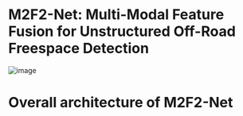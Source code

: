 # M2F2-Net: Multi-Modal Feature Fusion for Unstructured Off-Road Freespace Detection
![image](https://user-images.githubusercontent.com/70512651/216315067-867ec5af-e27a-492f-98f0-2523725f51ad.png)
#                                              Overall architecture of M2F2-Net
